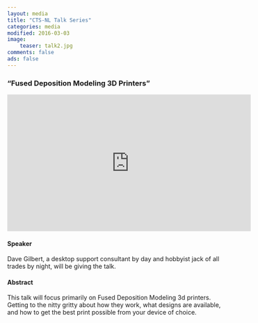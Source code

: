 ```yaml
---
layout: media
title: "CTS-NL Talk Series"
categories: media
modified: 2016-03-03
image:
    teaser: talk2.jpg
comments: false
ads: false
---
```

### “Fused Deposition Modeling 3D Printers”

<iframe width="560" height="315" src="https://www.youtube.com/embed/VjFMmrfPi6s" frameborder="0" allowfullscreen></iframe>

#### Speaker
Dave Gilbert, a desktop support consultant by day and hobbyist jack of all trades by night, will be giving the talk.

#### Abstract

This talk will focus primarily on Fused Deposition Modeling 3d printers. Getting to the nitty gritty about how they work, what designs are available, and how to get the best print possible from your device of choice.
